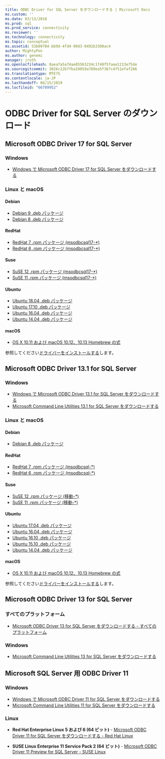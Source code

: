 ```yaml
---
title: ODBC Driver for SQL Server をダウンロードする | Microsoft Docs
ms.custom: ''
ms.date: 03/13/2018
ms.prod: sql
ms.prod_service: connectivity
ms.reviewer: ''
ms.technology: connectivity
ms.topic: conceptual
ms.assetid: 53b09784-bb9d-4fd4-99d3-0492b3308ac4
author: MightyPen
ms.author: genemi
manager: jroth
ms.openlocfilehash: 8aea7a5a74ae85563234c1f40f5faae1213e75de
ms.sourcegitcommit: 3026c22b7fba19059a769ea5f367c4f51efaf286
ms.translationtype: MTE75
ms.contentlocale: ja-JP
ms.lasthandoff: 06/15/2019
ms.locfileid: "66789952"
---
```

# <a name="download-odbc-driver-for-sql-server"></a>ODBC Driver for SQL Server のダウンロード

## <a name="microsoft-odbc-driver-17-for-sql-server"></a>Microsoft ODBC Driver 17 for SQL Server

### <a name="windows"></a>Windows

- [Windows で Microsoft ODBC Driver 17 for SQL Server をダウンロードする](https://www.microsoft.com/download/details.aspx?id=56567)

### <a name="linux-and-macos"></a>Linux と macOS

#### <a name="debian"></a>Debian
- [Debian 9 .deb パッケージ](https://packages.microsoft.com/debian/9/prod/pool/main/m/msodbcsql17/)
- [Debian 8 .deb パッケージ](https://packages.microsoft.com/debian/8/prod/pool/main/m/msodbcsql17/)

#### <a name="redhat"></a>RedHat
- [RedHat 7 .rpm パッケージ (msodbcsql17-*)](https://packages.microsoft.com/rhel/7/prod/)
- [RedHat 6 .rpm パッケージ (msodbcsql17-*)](https://packages.microsoft.com/rhel/6.8/prod/)

#### <a name="suse"></a>Suse
- [SuSE 12 .rpm パッケージ (msodbcsql17-*)](https://packages.microsoft.com/sles/12/prod/)
- [SuSE 11 .rpm パッケージ (msodbcsql17-*)](https://packages.microsoft.com/sles/11/prod/)

#### <a name="ubuntu"></a>Ubuntu
- [Ubuntu 18.04 .deb パッケージ](https://packages.microsoft.com/ubuntu/18.04/prod/pool/main/m/msodbcsql17/)
- [Ubuntu 17.10 .deb パッケージ](https://packages.microsoft.com/ubuntu/17.10/prod/pool/main/m/msodbcsql17/)
- [Ubuntu 16.04 .deb パッケージ](https://packages.microsoft.com/ubuntu/16.04/prod/pool/main/m/msodbcsql17/)
- [Ubuntu 14.04 .deb パッケージ](https://packages.microsoft.com/ubuntu/14.04/prod/pool/main/m/msodbcsql17/) 

#### <a name="macos"></a>macOS
- [OS X 10.11 および macOS 10.12、10.13 Homebrew の式](https://github.com/Microsoft/homebrew-mssql-release)

参照してください[ドライバーをインストールする](linux-mac/installing-the-microsoft-odbc-driver-for-sql-server.md)します。

## <a name="microsoft-odbc-driver-131-for-sql-server"></a>Microsoft ODBC Driver 13.1 for SQL Server

### <a name="windows"></a>Windows

- [Windows で Microsoft ODBC Driver 13.1 for SQL Server をダウンロードする](https://www.microsoft.com/download/details.aspx?id=53339)
- [Microsoft Command Line Utilities 13.1 for SQL Server をダウンロードする](https://www.microsoft.com/download/details.aspx?id=53591)

### <a name="linux-and-macos"></a>Linux と macOS

#### <a name="debian"></a>Debian
- [Debian 8 .deb パッケージ](https://packages.microsoft.com/debian/8/prod/pool/main/m/msodbcsql/)

#### <a name="redhat"></a>RedHat
- [RedHat 7 .rpm パッケージ (msodbcsql-*)](https://packages.microsoft.com/rhel/7/prod/)
- [RedHat 6 .rpm パッケージ (msodbcsql-*)](https://packages.microsoft.com/rhel/6.8/prod/)

#### <a name="suse"></a>Suse
- [SuSE 12 .rpm パッケージ (移動-*)](https://packages.microsoft.com/sles/12/prod/)
- [SuSE 11 .rpm パッケージ (移動-*)](https://packages.microsoft.com/sles/11/prod/)

#### <a name="ubuntu"></a>Ubuntu
- [Ubuntu 17.04 .deb パッケージ](https://packages.microsoft.com/ubuntu/17.04/prod/pool/main/m/msodbcsql/)
- [Ubuntu 16.04 .deb パッケージ](https://packages.microsoft.com/ubuntu/16.04/prod/pool/main/m/msodbcsql/)
- [Ubuntu 16.10 .deb パッケージ](https://packages.microsoft.com/ubuntu/16.10/prod/pool/main/m/msodbcsql/)
- [Ubuntu 15.10 .deb パッケージ](https://packages.microsoft.com/ubuntu/15.10/prod/pool/main/m/msodbcsql/)
- [Ubuntu 14.04 .deb パッケージ](https://packages.microsoft.com/ubuntu/14.04/prod/pool/main/m/msodbcsql/) 

#### <a name="macos"></a>macOS
- [OS X 10.11 および macOS 10.12、10.13 Homebrew の式](https://github.com/Microsoft/homebrew-mssql-release)

参照してください[ドライバーをインストールする](linux-mac/installing-the-microsoft-odbc-driver-for-sql-server.md)します。

## <a name="microsoft-odbc-driver-13-for-sql-server"></a>Microsoft ODBC Driver 13 for SQL Server  

### <a name="all-platforms"></a>すべてのプラットフォーム  

- [Microsoft ODBC Driver 13 for SQL Server をダウンロードする - すべてのプラットフォーム](https://www.microsoft.com/download/details.aspx?id=50420)

### <a name="windows"></a>Windows

- [Microsoft Command Line Utilities 13 for SQL Server をダウンロードする](https://www.microsoft.com/download/details.aspx?id=52680)

## <a name="microsoft-odbc-driver-11-for-sql-server"></a>Microsoft SQL Server 用 ODBC Driver 11  

### <a name="windows"></a>Windows

- [Windows で Microsoft ODBC Driver 11 for SQL Server をダウンロードする](https://www.microsoft.com/download/details.aspx?id=36434)  
- [Microsoft Command Line Utilities 11 for SQL Server をダウンロードする](https://www.microsoft.com/download/details.aspx?id=36433)  

### <a name="linux"></a>Linux

- **Red Hat Enterprise Linux 5 および 6 (64 ビット)**  - [Microsoft ODBC Driver 11 for SQL Server をダウンロードする - Red Hat Linux](https://go.microsoft.com/fwlink/?LinkId=267321)

- **SUSE Linux Enterprise 11 Service Pack 2 (64 ビット)**  - [Microsoft ODBC Driver 11 Preview for SQL Server - SUSE Linux](https://go.microsoft.com/fwlink/?LinkId=264916)
